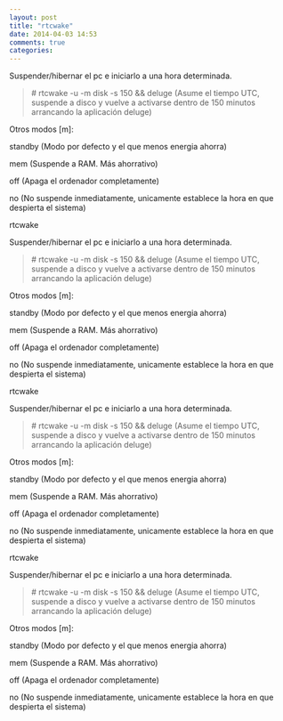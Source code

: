 ```yaml
---
layout: post
title: "rtcwake"
date: 2014-04-03 14:53
comments: true
categories: 
---
```

Suspender/hibernar el pc e iniciarlo a una hora determinada. 

>\# rtcwake -u -m disk -s 150 && deluge (Asume el tiempo UTC, suspende a disco y vuelve a activarse dentro de 150 minutos arrancando la aplicación deluge) 

Otros modos [m]: 

standby (Modo por defecto y el que menos energia ahorra) 

mem (Suspende a RAM. Más ahorrativo) 

off (Apaga el ordenador completamente) 

no (No suspende inmediatamente, unicamente establece la hora en que despierta el sistema)

rtcwake 

Suspender/hibernar el pc e iniciarlo a una hora determinada. 

>\# rtcwake -u -m disk -s 150 && deluge (Asume el tiempo UTC, suspende a disco y vuelve a activarse dentro de 150 minutos arrancando la aplicación deluge) 

Otros modos [m]: 

standby (Modo por defecto y el que menos energia ahorra) 

mem (Suspende a RAM. Más ahorrativo) 

off (Apaga el ordenador completamente) 

no (No suspende inmediatamente, unicamente establece la hora en que despierta el sistema)

rtcwake 

Suspender/hibernar el pc e iniciarlo a una hora determinada. 

>\# rtcwake -u -m disk -s 150 && deluge (Asume el tiempo UTC, suspende a disco y vuelve a activarse dentro de 150 minutos arrancando la aplicación deluge) 

Otros modos [m]: 

standby (Modo por defecto y el que menos energia ahorra) 

mem (Suspende a RAM. Más ahorrativo) 

off (Apaga el ordenador completamente) 

no (No suspende inmediatamente, unicamente establece la hora en que despierta el sistema)

rtcwake 

Suspender/hibernar el pc e iniciarlo a una hora determinada. 

>\# rtcwake -u -m disk -s 150 && deluge (Asume el tiempo UTC, suspende a disco y vuelve a activarse dentro de 150 minutos arrancando la aplicación deluge) 

Otros modos [m]: 

standby (Modo por defecto y el que menos energia ahorra) 

mem (Suspende a RAM. Más ahorrativo) 

off (Apaga el ordenador completamente) 

no (No suspende inmediatamente, unicamente establece la hora en que despierta el sistema)

